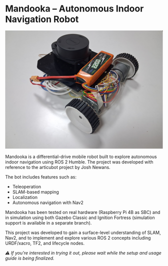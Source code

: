 # Mandooka – Autonomous Indoor Navigation Robot

![Mandooka Bot](docs/images/mandooka_bot.jpg)

Mandooka is a differential-drive mobile robot built to explore autonomous indoor navigation using ROS 2 Humble. The project was developed with reference to the articubot project by Josh Newans.

The bot includes features such as:

* Teleoperation
* SLAM-based mapping
* Localization
* Autonomous navigation with Nav2

Mandooka has been tested on real hardware (Raspberry Pi 4B as SBC) and in simulation using both Gazebo Classic and Ignition Fortress (simulation support is available in a separate branch).

This project was developed to gain a surface-level understanding of SLAM, Nav2, and to implement and explore various ROS 2 concepts including URDF/xacro, TF2, and lifecycle nodes.



*⚠️ If you're interested in trying it out, please wait while the setup and usage guide is being finalized.*
